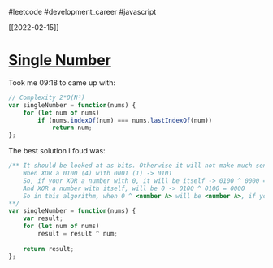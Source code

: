 #leetcode #development_career #javascript

[[2022-02-15]]
# [Single Number](https://leetcode.com/problems/single-number/)
Took me 09:18 to came up with:
```javascript
// Complexity 2*O(N²)
var singleNumber = function(nums) {
    for (let num of nums)
        if (nums.indexOf(num) === nums.lastIndexOf(num))
            return num;
};
```

The best solution I foud was:
```javascript
/** It should be looked at as bits. Otherwise it will not make much sense.
	When XOR a 0100 (4) with 0001 (1) -> 0101
	So, if your XOR a number with 0, it will be itself -> 0100 ^ 0000 = 0100
	And XOR a number with itself, will be 0 -> 0100 ^ 0100 = 0000
	So in this algorithm, when 0 ^ <number A> will be <number A>, if your XOR that result with <number B> and then the number repeats itself, it will go back to being <number A>.
**/
var singleNumber = function(nums) {
    var result;
    for (let num of nums)
        result = result ^ num;
    
    return result;
};
```